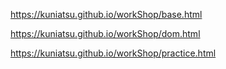 
https://kuniatsu.github.io/workShop/base.html   

https://kuniatsu.github.io/workShop/dom.html   

https://kuniatsu.github.io/workShop/practice.html   


   

